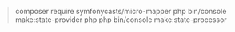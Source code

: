 > composer require symfonycasts/micro-mapper
> php bin/console make:state-provider
> php php bin/console make:state-processor